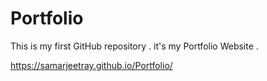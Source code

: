 # Portfolio
This is my first GitHub repository . it's my Portfolio Website .

https://samarjeetray.github.io/Portfolio/
